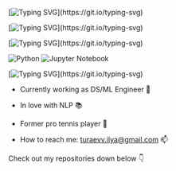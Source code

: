 
[![Typing SVG](https://readme-typing-svg.herokuapp.com?font=Orbitron&pause=1000&color=165721&random=false&width=435&lines=Hi+there!+My+name+is+Ilya.)](https://git.io/typing-svg)

[![Typing SVG](https://readme-typing-svg.herokuapp.com?font=Orbitron&pause=1000&color=165721&random=false&width=435&lines=I+am+NLP+and+data+science+enthusiast.)](https://git.io/typing-svg)

[![Typing SVG](https://readme-typing-svg.herokuapp.com?font=Orbitron&pause=1000&color=165721&random=false&width=435&lines=My+main+tools+are:)](https://git.io/typing-svg)

![Python](https://img.shields.io/badge/python-3670A0?style=for-the-badge&logo=python&logoColor=ffdd54) ![Jupyter Notebook](https://img.shields.io/badge/jupyter-%23FA0F00.svg?style=for-the-badge&logo=jupyter&logoColor=white)

[![Typing SVG](https://readme-typing-svg.herokuapp.com?font=Orbitron&pause=1000&color=165721&random=false&width=435&lines=Me:)](https://git.io/typing-svg)

- Currently working as DS/ML Engineer 💾

- In love with NLP 📚

- Former pro tennis player 🎾

- How to reach me: turaevv.ilya@gmail.com 📫

Check out my repositories down below 👇
